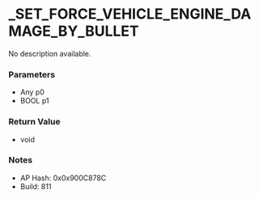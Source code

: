 # _SET_FORCE_VEHICLE_ENGINE_DAMAGE_BY_BULLET

No description available.

### Parameters
* Any p0
* BOOL p1

### Return Value
* void

### Notes
* AP Hash: 0x0x900C878C
* Build: 811

